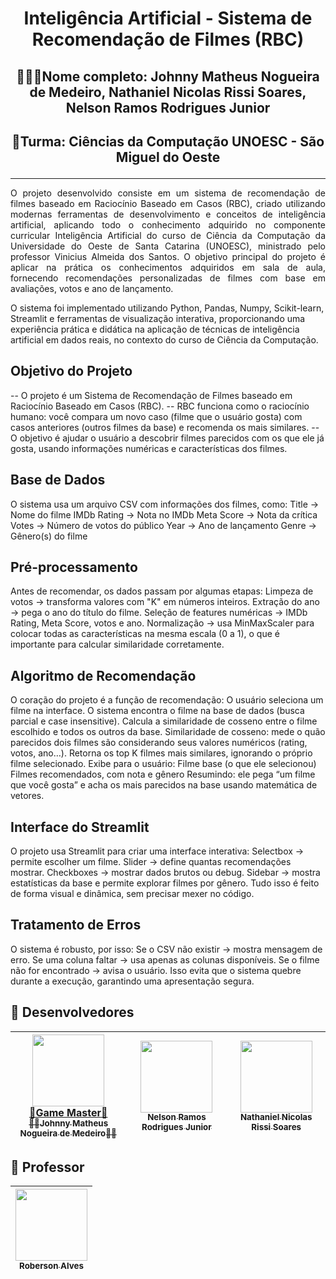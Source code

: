 <h1 align="center">Inteligência Artificial - Sistema de Recomendação de Filmes (RBC)</h1>

## <p align="center">👨🏽‍🎓Nome completo: Johnny Matheus Nogueira de Medeiro, Nathaniel Nicolas Rissi Soares, Nelson Ramos Rodrigues Junior</p>
## <p align="center">🏫Turma: Ciências da Computação UNOESC - São Miguel do Oeste</p>
<hr />

<p align="justify">
  O projeto desenvolvido consiste em um sistema de recomendação de filmes baseado em Raciocínio Baseado em Casos (RBC), criado utilizando modernas ferramentas de desenvolvimento e conceitos de inteligência artificial, aplicando todo o conhecimento adquirido no componente curricular Inteligência Artificial do curso de Ciência da Computação da Universidade do Oeste de Santa Catarina (UNOESC), ministrado pelo professor Vinicius Almeida dos Santos. O objetivo principal do projeto é aplicar na prática os conhecimentos adquiridos em sala de aula, fornecendo recomendações personalizadas de filmes com base em avaliações, votos e ano de lançamento.
</p>

<p>O sistema foi implementado utilizando Python, Pandas, Numpy, Scikit-learn, Streamlit e ferramentas de visualização interativa, proporcionando uma experiência prática e didática na aplicação de técnicas de inteligência artificial em dados reais, no contexto do curso de Ciência da Computação.</p>

## Objetivo do Projeto
-- O projeto é um Sistema de Recomendação de Filmes baseado em Raciocínio Baseado em Casos (RBC).
-- RBC funciona como o raciocínio humano: você compara um novo caso (filme que o usuário gosta) com casos anteriores (outros filmes da base) e recomenda os mais similares.
-- O objetivo é ajudar o usuário a descobrir filmes parecidos com os que ele já gosta, usando informações numéricas e características dos filmes.

## Base de Dados

O sistema usa um arquivo CSV com informações dos filmes, como:
Title → Nome do filme
IMDb Rating → Nota no IMDb
Meta Score → Nota da crítica
Votes → Número de votos do público
Year → Ano de lançamento
Genre → Gênero(s) do filme

## Pré-processamento
Antes de recomendar, os dados passam por algumas etapas:
Limpeza de votos → transforma valores com "K" em números inteiros.
Extração do ano → pega o ano do título do filme.
Seleção de features numéricas → IMDb Rating, Meta Score, votos e ano.
Normalização → usa MinMaxScaler para colocar todas as características na mesma escala (0 a 1), o que é importante para calcular similaridade corretamente.

## Algoritmo de Recomendação
O coração do projeto é a função de recomendação:
O usuário seleciona um filme na interface.
O sistema encontra o filme na base de dados (busca parcial e case insensitive).
Calcula a similaridade de cosseno entre o filme escolhido e todos os outros da base.
Similaridade de cosseno: mede o quão parecidos dois filmes são considerando seus valores numéricos (rating, votos, ano…).
Retorna os top K filmes mais similares, ignorando o próprio filme selecionado.
Exibe para o usuário:
Filme base (o que ele selecionou)
Filmes recomendados, com nota e gênero
Resumindo: ele pega “um filme que você gosta” e acha os mais parecidos na base usando matemática de vetores.

## Interface do Streamlit
O projeto usa Streamlit para criar uma interface interativa:
Selectbox → permite escolher um filme.
Slider → define quantas recomendações mostrar.
Checkboxes → mostrar dados brutos ou debug.
Sidebar → mostra estatísticas da base e permite explorar filmes por gênero.
Tudo isso é feito de forma visual e dinâmica, sem precisar mexer no código.

## Tratamento de Erros
O sistema é robusto, por isso:
Se o CSV não existir → mostra mensagem de erro.
Se uma coluna faltar → usa apenas as colunas disponíveis.
Se o filme não for encontrado → avisa o usuário.
Isso evita que o sistema quebre durante a execução, garantindo uma apresentação segura.

## 🧠 Desenvolvedores

| [<img src="https://avatars.githubusercontent.com/u/128015032?v=4" width=115><br>👑Game Master👑<br><sub>🐦‍🔥Johnny Matheus Nogueira de Medeiro🐦‍🔥</sub>](https://github.com/JohnnyMatheus) | [<img src="https://avatars.githubusercontent.com/u/166051346?v=4" width=115><br><sub>Nelson Ramos Rodrigues Junior</sub>](#) | [<img src="https://avatars.githubusercontent.com/u/165223471?v=4" width=115><br><sub>Nathaniel Nicolas Rissi Soares</sub>](#) |
| :---: | :---: | :---: |


## 🔷 Professor

| [<img src="https://avatars.githubusercontent.com/u/7074409?v=4" width=115><br><sub>Roberson Alves</sub>](https://github.com/ViniciusAS) |
| :---: |

